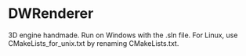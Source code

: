 # DWRenderer

3D engine handmade. Run on Windows with the .sln file. For Linux, use CMakeLists_for_unix.txt by renaming CMakeLists.txt.
